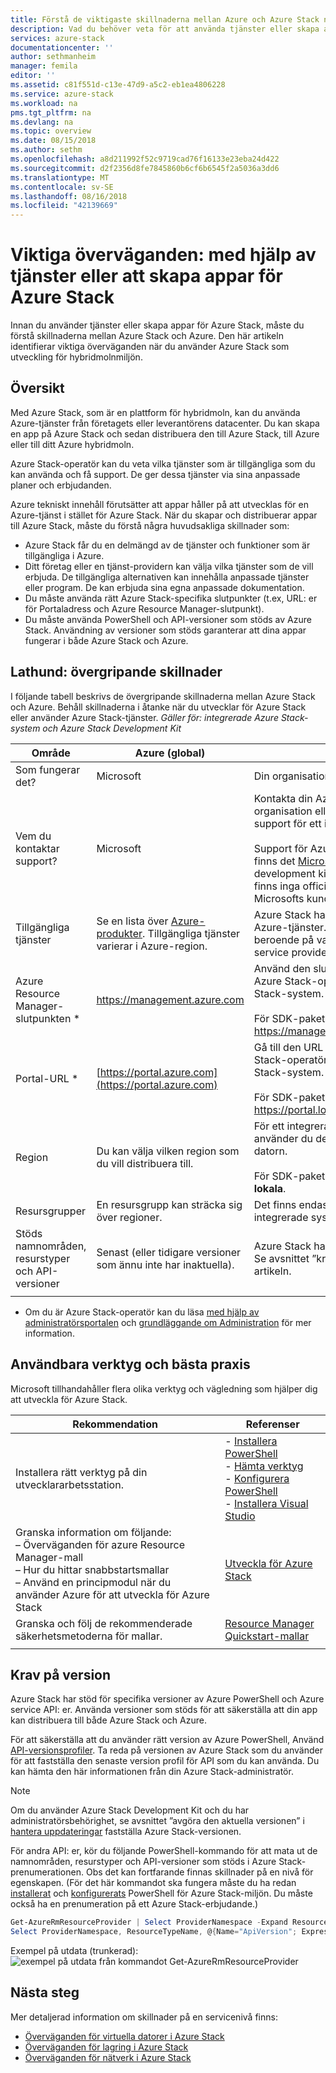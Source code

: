 ```yaml
---
title: Förstå de viktigaste skillnaderna mellan Azure och Azure Stack när du använder tjänster och skapa appar | Microsoft Docs
description: Vad du behöver veta för att använda tjänster eller skapa appar för Azure Stack.
services: azure-stack
documentationcenter: ''
author: sethmanheim
manager: femila
editor: ''
ms.assetid: c81f551d-c13e-47d9-a5c2-eb1ea4806228
ms.service: azure-stack
ms.workload: na
pms.tgt_pltfrm: na
ms.devlang: na
ms.topic: overview
ms.date: 08/15/2018
ms.author: sethm
ms.openlocfilehash: a8d211992f52c9719cad76f16133e23eba24d422
ms.sourcegitcommit: d2f2356d8fe7845860b6cf6b6545f2a5036a3dd6
ms.translationtype: MT
ms.contentlocale: sv-SE
ms.lasthandoff: 08/16/2018
ms.locfileid: "42139669"
---
```

# <a name="key-considerations-using-services-or-building-apps-for-azure-stack"></a>Viktiga överväganden: med hjälp av tjänster eller att skapa appar för Azure Stack

Innan du använder tjänster eller skapa appar för Azure Stack, måste du förstå skillnaderna mellan Azure Stack och Azure. Den här artikeln identifierar viktiga överväganden när du använder Azure Stack som utveckling för hybridmolnmiljön.

## <a name="overview"></a>Översikt

Med Azure Stack, som är en plattform för hybridmoln, kan du använda Azure-tjänster från företagets eller leverantörens datacenter. Du kan skapa en app på Azure Stack och sedan distribuera den till Azure Stack, till Azure eller till ditt Azure hybridmoln.

Azure Stack-operatör kan du veta vilka tjänster som är tillgängliga som du kan använda och få support. De ger dessa tjänster via sina anpassade planer och erbjudanden.

Azure tekniskt innehåll förutsätter att appar håller på att utvecklas för en Azure-tjänst i stället för Azure Stack. När du skapar och distribuerar appar till Azure Stack, måste du förstå några huvudsakliga skillnader som:

* Azure Stack får du en delmängd av de tjänster och funktioner som är tillgängliga i Azure.
* Ditt företag eller en tjänst-providern kan välja vilka tjänster som de vill erbjuda. De tillgängliga alternativen kan innehålla anpassade tjänster eller program. De kan erbjuda sina egna anpassade dokumentation.
* Du måste använda rätt Azure Stack-specifika slutpunkter (t.ex, URL: er för Portaladress och Azure Resource Manager-slutpunkt).
* Du måste använda PowerShell och API-versioner som stöds av Azure Stack. Användning av versioner som stöds garanterar att dina appar fungerar i både Azure Stack och Azure.

## <a name="cheat-sheet-high-level-differences"></a>Lathund: övergripande skillnader

I följande tabell beskrivs de övergripande skillnaderna mellan Azure Stack och Azure. Behåll skillnaderna i åtanke när du utvecklar för Azure Stack eller använder Azure Stack-tjänster.
*Gäller för: integrerade Azure Stack-system och Azure Stack Development Kit*

| Område | Azure (global) | Azure Stack |
| -------- | ------------- | ----------|
| Som fungerar det? | Microsoft | Din organisation eller service provider.|
| Vem du kontaktar support? | Microsoft | Kontakta din Azure Stack-operatör (i din organisation eller service provider) för support för ett integrerat system.<br><br>Support för Azure Stack Development Kit, finns det [Microsofts forum](https://social.msdn.microsoft.com/Forums/home?forum=azurestack). Eftersom i development kit är en utvecklingsmiljö, det finns inga officiella stöd som erbjuds via Microsofts kundsupport (CSS).
| Tillgängliga tjänster | Se en lista över [Azure-produkter](https://azure.microsoft.com/services/?b=17.04b). Tillgängliga tjänster varierar i Azure-region. | Azure Stack har stöd för en delmängd av Azure-tjänster. Faktiska tjänster kan variera beroende på vad din organisation eller service provider väljer att erbjuda.
| Azure Resource Manager-slutpunkten * | https://management.azure.com | Använd den slutpunkt som tillhandahålls av Azure Stack-operatör för ett integrerat Azure Stack-system.<br><br>För SDK-paket, använder du: https://management.local.azurestack.external
| Portal-URL * | [https://portal.azure.com](https://portal.azure.com) | Gå till den URL som tillhandahålls av Azure Stack-operatör för ett integrerat Azure Stack-system.<br><br>För SDK-paket, använder du: https://portal.local.azurestack.external
| Region | Du kan välja vilken region som du vill distribuera till. | För ett integrerat Azure Stack-system, använder du den region som är tillgängliga på datorn.<br><br>För SDK-paket, region kommer alltid att **lokala**.
| Resursgrupper | En resursgrupp kan sträcka sig över regioner. | Det finns endast en region för både integrerade system och i development kit.
|Stöds namnområden, resurstyper och API-versioner | Senast (eller tidigare versioner som ännu inte har inaktuella). | Azure Stack har stöd för specifika versioner. Se avsnittet ”krav för Version” i den här artikeln.
| | |

* Om du är Azure Stack-operatör kan du läsa [med hjälp av administratörsportalen](../azure-stack-manage-portals.md) och [grundläggande om Administration](../azure-stack-manage-basics.md) för mer information.

## <a name="helpful-tools-and-best-practices"></a>Användbara verktyg och bästa praxis
 
 Microsoft tillhandahåller flera olika verktyg och vägledning som hjälper dig att utveckla för Azure Stack.

| Rekommendation | Referenser | 
| -------- | ------------- | 
| Installera rätt verktyg på din utvecklararbetsstation. | - [Installera PowerShell](azure-stack-powershell-install.md)<br>- [Hämta verktyg](azure-stack-powershell-download.md)<br>- [Konfigurera PowerShell](azure-stack-powershell-configure-user.md)<br>- [Installera Visual Studio](azure-stack-install-visual-studio.md) 
| Granska information om följande:<br>– Överväganden för azure Resource Manager-mall<br>– Hur du hittar snabbstartsmallar<br>– Använd en principmodul när du använder Azure för att utveckla för Azure Stack | [Utveckla för Azure Stack](azure-stack-developer.md) | 
| Granska och följ de rekommenderade säkerhetsmetoderna för mallar. | [Resource Manager Quickstart-mallar](https://github.com/Azure/azure-quickstart-templates/blob/master/1-CONTRIBUTION-GUIDE/best-practices.md#best-practices)
| | |

## <a name="version-requirements"></a>Krav på version

Azure Stack har stöd för specifika versioner av Azure PowerShell och Azure service API: er. Använda versioner som stöds för att säkerställa att din app kan distribuera till både Azure Stack och Azure.

För att säkerställa att du använder rätt version av Azure PowerShell, Använd [API-versionsprofiler](azure-stack-version-profiles.md). Ta reda på versionen av Azure Stack som du använder för att fastställa den senaste version profil för API som du kan använda. Du kan hämta den här informationen från din Azure Stack-administratör.

>[!NOTE]
 Om du använder Azure Stack Development Kit och du har administratörsbehörighet, se avsnittet ”avgöra den aktuella versionen” i [hantera uppdateringar](https://docs.microsoft.com/azure/azure-stack/azure-stack-updates#determine-the-current-version) fastställa Azure Stack-versionen.

För andra API: er, kör du följande PowerShell-kommando för att mata ut de namnområden, resurstyper och API-versioner som stöds i Azure Stack-prenumerationen. Obs det kan fortfarande finnas skillnader på en nivå för egenskapen. (För det här kommandot ska fungera måste du ha redan [installerat](azure-stack-powershell-install.md) och [konfigurerats](azure-stack-powershell-configure-user.md) PowerShell för Azure Stack-miljön. Du måste också ha en prenumeration på ett Azure Stack-erbjudande.)

 ```powershell
Get-AzureRmResourceProvider | Select ProviderNamespace -Expand ResourceTypes | Select * -Expand ApiVersions | `
Select ProviderNamespace, ResourceTypeName, @{Name="ApiVersion"; Expression={$_}} 
```

Exempel på utdata (trunkerad): ![exempel på utdata från kommandot Get-AzureRmResourceProvider](media/azure-stack-considerations/image1.png)
 
## <a name="next-steps"></a>Nästa steg

Mer detaljerad information om skillnader på en servicenivå finns:

* [Överväganden för virtuella datorer i Azure Stack](azure-stack-vm-considerations.md)
* [Överväganden för lagring i Azure Stack](azure-stack-acs-differences.md)
* [Överväganden för nätverk i Azure Stack](azure-stack-network-differences.md)

